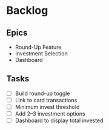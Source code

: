 # Backlog

## Epics
- Round-Up Feature
- Investment Selection
- Dashboard

## Tasks
- [ ] Build round-up toggle
- [ ] Link to card transactions
- [ ] Minimum invest threshold
- [ ] Add 2–3 investment options
- [ ] Dashboard to display total invested
